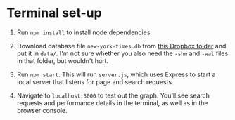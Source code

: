 # Terminal set-up

1. Run `npm install` to install node dependencies

2. Download database file `new-york-times.db` from [this Dropbox folder](https://www.dropbox.com/sh/x3daejm3nbp23h6/AADcbhIMYrY2UHr-Rm2usqj2a?dl=0) and put it in `data/`. I'm not sure whether you also need the `-shm` and `-wal` files in that folder, but wouldn't hurt.

3. Run `npm start`. This will run `server.js`, which uses Express to start a local server that listens for page and search requests.

4. Navigate to `localhost:3000` to test out the graph. You’ll see search requests and performance details in the terminal, as well as in the browser console.

